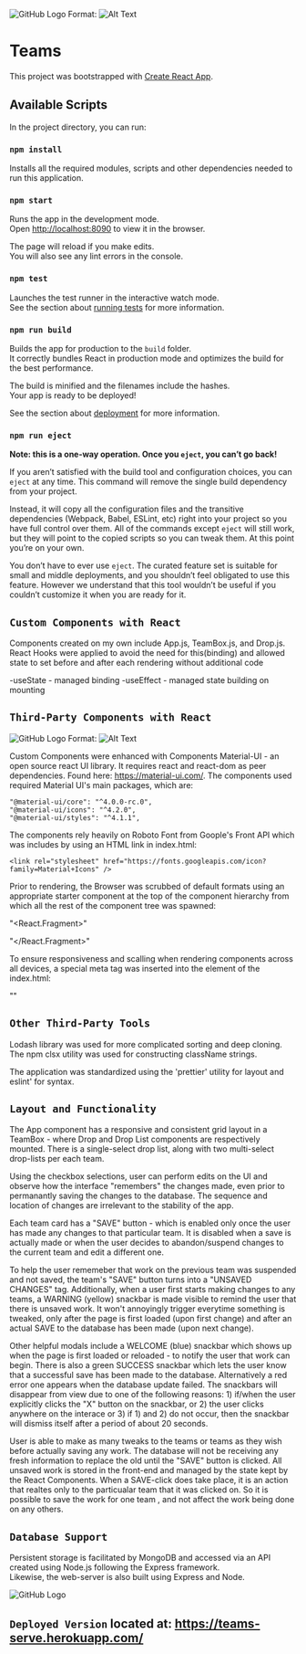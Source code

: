 ![GitHub Logo](https://github.com/Ania-M-Pienio/Teams/blob/master/images/preview.PNG)
Format: ![Alt Text](url)


# Teams
This project was bootstrapped with [Create React App](https://github.com/facebook/create-react-app).

## Available Scripts

In the project directory, you can run:

### `npm install`

Installs all the required modules, scripts and other dependencies needed to run this application.<br>

### `npm start`

Runs the app in the development mode.<br>
Open [http://localhost:8090](http://localhost:8090) to view it in the browser.

The page will reload if you make edits.<br>
You will also see any lint errors in the console.


### `npm test`

Launches the test runner in the interactive watch mode.<br>
See the section about [running tests](https://facebook.github.io/create-react-app/docs/running-tests) for more information.

### `npm run build`

Builds the app for production to the `build` folder.<br>
It correctly bundles React in production mode and optimizes the build for the best performance.

The build is minified and the filenames include the hashes.<br>
Your app is ready to be deployed!

See the section about [deployment](https://facebook.github.io/create-react-app/docs/deployment) for more information.

### `npm run eject`

**Note: this is a one-way operation. Once you `eject`, you can’t go back!**

If you aren’t satisfied with the build tool and configuration choices, you can `eject` at any time. This command will remove the single build dependency from your project.

Instead, it will copy all the configuration files and the transitive dependencies (Webpack, Babel, ESLint, etc) right into your project so you have full control over them. All of the commands except `eject` will still work, but they will point to the copied scripts so you can tweak them. At this point you’re on your own.

You don’t have to ever use `eject`. The curated feature set is suitable for small and middle deployments, and you shouldn’t feel obligated to use this feature. However we understand that this tool wouldn’t be useful if you couldn’t customize it when you are ready for it.

## `Custom Components with React`

Components created on my own include App.js, TeamBox.js, and Drop.js. 
React Hooks were applied to avoid the need for this(binding) and allowed state to set before and after each rendering without additional code

-useState  - managed binding
-useEffect - managed state building on mounting

## `Third-Party Components with React`

![GitHub Logo](https://github.com/Ania-M-Pienio/Teams/blob/master/images/material.png)
Format: ![Alt Text](url)

Custom Components were enhanced with Components Material-UI - an open source react UI library. It requires react and react-dom as peer dependencies. Found here: https://material-ui.com/.
The components used required Material UI's main packages, which are:

    "@material-ui/core": "^4.0.0-rc.0",
    "@material-ui/icons": "^4.2.0",
    "@material-ui/styles": "^4.1.1",

The components rely heavily on Roboto Font from Goople's Front API which was includes by using an HTML link in index.html: 

    <link rel="stylesheet" href="https://fonts.googleapis.com/icon?family=Material+Icons" />

Prior to rendering, the Browser was scrubbed of default formats using an appropriate starter component at the top of the component hierarchy from which all the rest of the component tree was spawned:

 "<React.Fragment>"
   <CssBaseline />

 "</React.Fragment>"
      
        
To ensure responsiveness and scalling when rendering components across all devices, a special meta tag was inserted into the <head> element of the index.html: 

  "<meta
      name="viewport"
      content="minimum-scale=1, initial-scale=1, width=device-width, shrink-to-fit=no"
    />"   


## `Other Third-Party Tools`

Lodash library was used for more complicated sorting and deep cloning. The npm clsx utility was used for constructing className strings.

The application was standardized using the 'prettier' utility for layout and eslint' for syntax.

## `Layout and Functionality`

The App component has a responsive and consistent grid layout in a TeamBox - where Drop and Drop List components are respectively mounted. There is a single-select drop list, along with two multi-select drop-lists per each team.  

Using the checkbox selections, user can perform edits on the UI and observe how the interface "remembers" the changes made, even prior to permanantly saving the changes to the database.  The sequence and location of changes are irrelevant to the stability of the app. 

Each team card has a "SAVE" button - which is enabled only once the user has made any changes to that particular team. It is disabled when a save is actually made or when the user decides to abandon/suspend changes to the current team and edit a different one.  

To help the user rememeber that work on the previous team was suspended and not saved, the team's "SAVE" button turns into a "UNSAVED CHANGES" tag. Additionally, when a user first starts making changes to any teams, a WARNING (yellow) snackbar is made visible to remind the user that there is unsaved work.  It won't annoyingly trigger everytime something is tweaked, only after the page is first loaded (upon first change) and after an actual SAVE to the database has been made (upon next change).

Other helpful modals include a WELCOME (blue) snackbar which shows up when the page is first loaded or reloaded - to notify the user that work can begin. There is also a green SUCCESS snackbar which lets the user know that a successful save has been made to the database. Alternatively a red error one appears when the database update failed. The snackbars will disappear from view due to one of the following reasons: 1) if/when the user explicitly clicks the "X" button on the snackbar, or 2) the user clicks anywhere on the interace or 3) if 1) and 2) do not occur, then the snackbar will dismiss itself after a period of about 20 seconds.

User is able to make as many tweaks to the teams or teams as they wish before actually saving any work.  The database will not be receiving any fresh information to replace the old until the "SAVE" button is clicked. All unsaved work is stored in the front-end and managed by the state kept by the React Components. When a SAVE-click does take place, it is an action that realtes only to the particualar team that it was clicked on. So it is possible to save the work for one team , and not affect the work being done on any others. 

## `Database Support`

Persistent storage is facilitated by MongoDB and accessed via an API created using Node.js following the Express framework.  
Likewise, the web-server is also built using Express and Node. 

![GitHub Logo](https://github.com/Ania-M-Pienio/Teams/blob/master/images/express.png) 

## `Deployed Version` located at: https://teams-serve.herokuapp.com/ 





